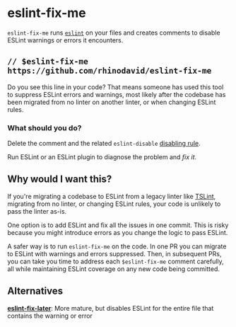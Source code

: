 # eslint-fix-me

`eslint-fix-me` runs [`eslint`](https://eslint.org/) on your files and creates
comments to disable ESLint warnings or errors it encounters.

## `// $eslint-fix-me https://github.com/rhinodavid/eslint-fix-me`

Do you see this line in your code? That means someone has used this tool
to suppress ESLint errors and warnings, most likely after the codebase
has been migrated from no linter on another linter, or when changing
ESLint rules.

### What should you do?

Delete the comment and the related `eslint-disable`
[disabling rule](https://eslint.org/docs/latest/user-guide/configuring/rules#disabling-rules).

Run ESLint or an ESLint plugin to diagnose the problem and _fix it_.

## Why would I want this?

If you're migrating a codebase to ESLint from a legacy linter like [TSLint](https://palantir.github.io/tslint/),
migrating from no linter, or changing ESLint rules, your code is unlikely to pass the linter as-is.

One option is to add ESLint and fix all the issues in one commit. This is risky because you might
introduce errors as you change the logic to pass ESLint.

A safer way is to run `eslint-fix-me` on the code. In one PR you can migrate to ESLint with warnings
and errors suppressed. Then, in subsequent PRs, you can take you time to address each
`$eslint-fix-me` comment carefully, all while maintaining ESLint coverage on any new code being
committed.

## Alternatives

[**eslint-fix-later**](https://github.com/salimkayabasi/eslint-fix-later): More mature, but disables ESLint
for the entire file that contains the warning or error
